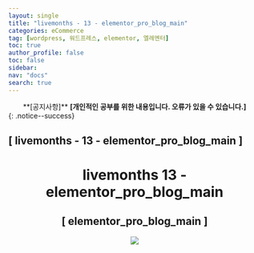 ```yaml
---
layout: single
title: "livemonths - 13 - elementor_pro_blog_main"
categories: eCommerce
tag: [wordpress, 워드프레스, elementor, 엘레멘터]
toc: true
author_profile: false
toc: false
sidebar:
nav: "docs"
search: true
---
```


<center>**[공지사항]** <strong> [개인적인 공부를 위한 내용입니다. 오류가 있을 수 있습니다.] </strong></center>
{: .notice--success}

<h2>[ livemonths - 13 - elementor_pro_blog_main ]</h2>

<div align="center"><p><h1>livemonths 13 - elementor_pro_blog_main</h1></p></div>

<div align="center"><h2>[ elementor_pro_blog_main ]</h2>
<div align="center"><img src="http://drive.google.com/uc?export=view&id=1Ut6YN8bTB1fJlXbrUoIBrUdF0CejRteN"><br><br><br></div><br>










